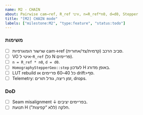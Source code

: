 ```yaml
---
name: M2 - CHAIN
about: Pairwise cam→ref, R_ref איטי, n=R_ref*n0, d=d0, Stepper
title: "[M2] CHAIN mode"
labels: ["milestone:M2", "type:feature", "status:todo"]
---
```


### משימות
- [ ] שרשור הומוגרפיות cam→ref סביב הרכב (קדמית/צד/אחורית).
- [ ] VO איטי ל-`R_ref` (כל N פריימים).
- [ ] `n = R_ref * n0`, `d = d0`.
- [ ] `HomographyStepperGeo::step` לעדכון H באופן מדורג.
- [ ] LUT rebuild כל 40–60 פריימים או drift>סף.
- [ ] Telemetry: זמן ריצה, גודל תורים, drops.

### DoD
- [ ] Seam misalignment ↓ בפריימים יציבים.
- [ ] תנועת H חלקה (ללא “קפיצות”).
